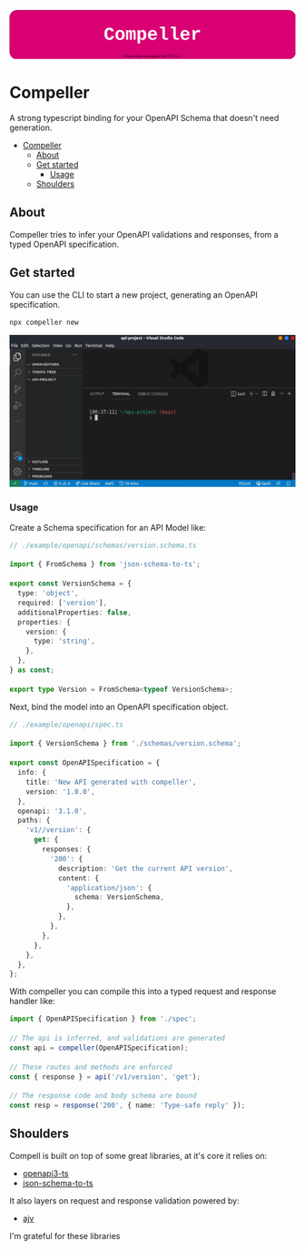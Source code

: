 ![Compeller basic logo](./assets/logo.drawio.svg)
# Compeller

A strong typescript binding for your OpenAPI Schema that doesn't need generation.

- [Compeller](#compeller)
  - [About](#about)
  - [Get started](#get-started)
    - [Usage](#usage)
  - [Shoulders](#shoulders)

## About

Compeller tries to infer your OpenAPI validations and responses, from a typed OpenAPI specification.

## Get started

You can use the CLI to start a new project, generating an OpenAPI specification.

```bash
npx compeller new
```

![how to get started with compeller](./assets/usage.gif)

### Usage

Create a Schema specification for an API Model like:

```ts
// ./example/openapi/schemas/version.schema.ts

import { FromSchema } from 'json-schema-to-ts';

export const VersionSchema = {
  type: 'object',
  required: ['version'],
  additionalProperties: false,
  properties: {
    version: {
      type: 'string',
    },
  },
} as const;

export type Version = FromSchema<typeof VersionSchema>;

```

Next, bind the model into an OpenAPI specification object.

```ts
// ./example/openapi/spec.ts

import { VersionSchema } from './schemas/version.schema';

export const OpenAPISpecification = {
  info: {
    title: 'New API generated with compeller',
    version: '1.0.0',
  },
  openapi: '3.1.0',
  paths: {
    'v1//version': {
      get: {
        responses: {
          '200': {
            description: 'Get the current API version',
            content: {
              'application/json': {
                schema: VersionSchema,
              },
            },
          },
        },
      },
    },
  },
};
```

With compeller you can compile this into a typed request and response handler like:

```ts
import { OpenAPISpecification } from './spec';

// The api is inferred, and validations are generated
const api = compeller(OpenAPISpecification);

// These routes and methods are enforced
const { response } = api('/v1/version', 'get');

// The response code and body schema are bound
const resp = response('200', { name: 'Type-safe reply' });
```

## Shoulders

Compell is built on top of some great libraries, at it's core it relies on:

- [openapi3-ts](https://github.com/metadevpro/openapi3-ts)
- [json-schema-to-ts](https://github.com/ThomasAribart/json-schema-to-ts)

It also layers on request and response validation powered by:

- [ajv](https://github.com/ajv-validator/ajv)

I'm grateful for these libraries
